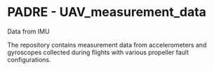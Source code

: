 # PADRE - UAV_measurement_data
Data from IMU

The repository contains measurement data from accelerometers and gyroscopes collected during flights with various propeller fault configurations. 
